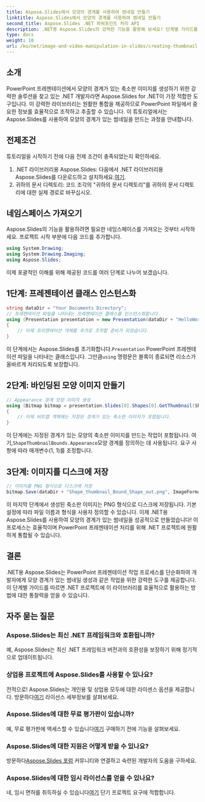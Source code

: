 ```yaml
---
title: Aspose.Slides에서 모양의 경계를 사용하여 썸네일 만들기
linktitle: Aspose.Slides에서 모양의 경계를 사용하여 썸네일 만들기
second_title: Aspose.Slides .NET 파워포인트 처리 API
description: .NET용 Aspose.Slides의 강력한 기능을 활용해 보세요! 단계별 가이드를 사용하여 경계가 있는 모양 축소판을 쉽게 만드는 방법을 알아보세요.
type: docs
weight: 10
url: /ko/net/image-and-video-manipulation-in-slides/creating-thumbnail-bounds-shape/
---
```

## 소개
PowerPoint 프레젠테이션에서 모양의 경계가 있는 축소판 이미지를 생성하기 위한 강력한 솔루션을 찾고 있는 .NET 개발자라면 Aspose.Slides for .NET이 가장 적합한 도구입니다. 이 강력한 라이브러리는 원활한 통합을 제공하므로 PowerPoint 파일에서 중요한 정보를 효율적으로 조작하고 추출할 수 있습니다. 이 튜토리얼에서는 Aspose.Slides를 사용하여 모양의 경계가 있는 썸네일을 만드는 과정을 안내합니다.
## 전제조건
튜토리얼을 시작하기 전에 다음 전제 조건이 충족되었는지 확인하세요.
1.  .NET 라이브러리용 Aspose.Slides: 다음에서 .NET 라이브러리용 Aspose.Slides를 다운로드하고 설치하세요.[여기](https://releases.aspose.com/slides/net/).
2. 귀하의 문서 디렉토리: 코드 조각의 "귀하의 문서 디렉토리"를 귀하의 문서 디렉토리에 대한 실제 경로로 바꾸십시오.
## 네임스페이스 가져오기
Aspose.Slides의 기능을 활용하려면 필요한 네임스페이스를 가져오는 것부터 시작하세요. 프로젝트 시작 부분에 다음 코드를 추가합니다.
```csharp
using System.Drawing;
using System.Drawing.Imaging;
using Aspose.Slides;
```
이제 포괄적인 이해를 위해 제공된 코드를 여러 단계로 나누어 보겠습니다.
## 1단계: 프레젠테이션 클래스 인스턴스화
```csharp
string dataDir = "Your Documents Directory";
// 프레젠테이션 파일을 나타내는 프레젠테이션 클래스를 인스턴스화합니다.
using (Presentation presentation = new Presentation(dataDir + "HelloWorld.pptx"))
{
    // 이제 프리젠테이션 개체를 추가로 조작할 준비가 되었습니다.
}
```
 이 단계에서는 Aspose.Slides를 초기화합니다.`Presentation` PowerPoint 프레젠테이션 파일을 나타내는 클래스입니다. 그만큼`using` 명령문은 블록이 종료되면 리소스가 올바르게 처리되도록 보장합니다.
## 2단계: 바인딩된 모양 이미지 만들기
```csharp
// Appearance 경계 모양 이미지 생성
using (Bitmap bitmap = presentation.Slides[0].Shapes[0].GetThumbnail(ShapeThumbnailBounds.Appearance, 1, 1))
{
    // 이제 비트맵 객체에는 지정된 경계가 있는 축소판 이미지가 포함됩니다.
}
```
 이 단계에는 지정된 경계가 있는 모양의 축소판 이미지를 만드는 작업이 포함됩니다. 여기,`ShapeThumbnailBounds.Appearance`모양 경계를 정의하는 데 사용됩니다. 요구 사항에 따라 매개변수(1, 1)를 조정합니다.
## 3단계: 이미지를 디스크에 저장
```csharp
// 이미지를 PNG 형식으로 디스크에 저장
bitmap.Save(dataDir + "Shape_thumbnail_Bound_Shape_out.png", ImageFormat.Png);
```
이 마지막 단계에서 생성된 축소판 이미지는 PNG 형식으로 디스크에 저장됩니다. 기본 설정에 따라 파일 이름과 형식을 사용자 정의할 수 있습니다.
이제 .NET용 Aspose.Slides를 사용하여 모양의 경계가 있는 썸네일을 성공적으로 만들었습니다! 이 프로세스는 효율적이며 PowerPoint 프레젠테이션 처리를 위해 .NET 프로젝트에 원활하게 통합될 수 있습니다.
## 결론
.NET용 Aspose.Slides는 PowerPoint 프레젠테이션 작업 프로세스를 단순화하여 개발자에게 모양 경계가 있는 썸네일 생성과 같은 작업을 위한 강력한 도구를 제공합니다. 이 단계별 가이드를 따르면 .NET 프로젝트에 이 라이브러리를 효율적으로 활용하는 방법에 대한 통찰력을 얻을 수 있습니다.
## 자주 묻는 질문
### Aspose.Slides는 최신 .NET 프레임워크와 호환됩니까?
예, Aspose.Slides는 최신 .NET 프레임워크 버전과의 호환성을 보장하기 위해 정기적으로 업데이트됩니다.
### 상업용 프로젝트에 Aspose.Slides를 사용할 수 있나요?
전적으로! Aspose.Slides는 개인용 및 상업용 모두에 대한 라이센스 옵션을 제공합니다. 방문하다[여기](https://purchase.aspose.com/buy) 라이선스 세부정보를 살펴보세요.
### Aspose.Slides에 대한 무료 평가판이 있습니까?
 예, 무료 평가판에 액세스할 수 있습니다[여기](https://releases.aspose.com/) 구매하기 전에 기능을 살펴보세요.
### Aspose.Slides에 대한 지원은 어떻게 받을 수 있나요?
 방문하다[Aspose.Slides 포럼](https://forum.aspose.com/c/slides/11) 커뮤니티와 연결하고 숙련된 개발자의 도움을 구하세요.
### Aspose.Slides에 대한 임시 라이선스를 얻을 수 있나요?
 네, 임시 면허를 취득하실 수 있습니다[여기](https://purchase.aspose.com/temporary-license/) 단기 프로젝트 요구에 적합합니다.